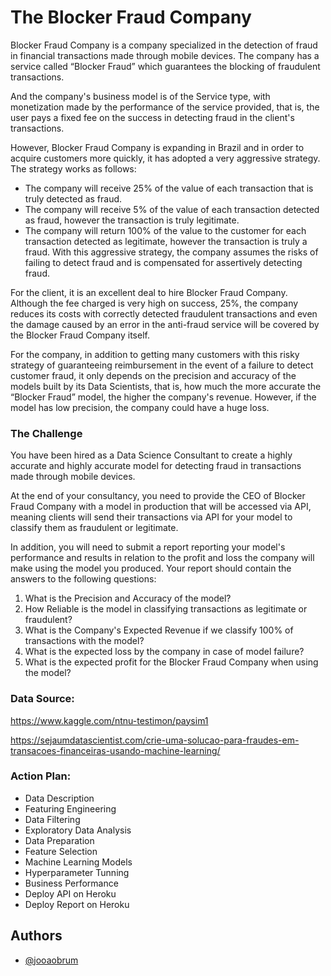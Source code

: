 
# The Blocker Fraud Company



Blocker Fraud Company is a company specialized in the detection of fraud in financial transactions made through mobile devices. The company has a service called “Blocker Fraud” which guarantees the blocking of fraudulent transactions.

And the company's business model is of the Service type, with monetization made by the performance of the service provided, that is, the user pays a fixed fee on the success in detecting fraud in the client's transactions.

However, Blocker Fraud Company is expanding in Brazil and in order to acquire customers more quickly, it has adopted a very aggressive strategy. The strategy works as follows:

- The company will receive 25% of the value of each transaction that is truly detected as fraud.
- The company will receive 5% of the value of each transaction detected as fraud, however the transaction is truly legitimate.
- The company will return 100% of the value to the customer for each transaction detected as legitimate, however the transaction is truly a fraud.
With this aggressive strategy, the company assumes the risks of failing to detect fraud and is compensated for assertively detecting fraud.

For the client, it is an excellent deal to hire Blocker Fraud Company. Although the fee charged is very high on success, 25%, the company reduces its costs with correctly detected fraudulent transactions and even the damage caused by an error in the anti-fraud service will be covered by the Blocker Fraud Company itself.

For the company, in addition to getting many customers with this risky strategy of guaranteeing reimbursement in the event of a failure to detect customer fraud, it only depends on the precision and accuracy of the models built by its Data Scientists, that is, how much the more accurate the “Blocker Fraud” model, the higher the company's revenue. However, if the model has low precision, the company could have a huge loss.

### The Challenge 
You have been hired as a Data Science Consultant to create a highly accurate and highly accurate model for detecting fraud in transactions made through mobile devices.

At the end of your consultancy, you need to provide the CEO of Blocker Fraud Company with a model in production that will be accessed via API, meaning clients will send their transactions via API for your model to classify them as fraudulent or legitimate.

In addition, you will need to submit a report reporting your model's performance and results in relation to the profit and loss the company will make using the model you produced. Your report should contain the answers to the following questions:

1. What is the Precision and Accuracy of the model?
2. How Reliable is the model in classifying transactions as legitimate or fraudulent?
3. What is the Company's Expected Revenue if we classify 100% of transactions with the model?
4. What is the expected loss by the company in case of model failure?
5. What is the expected profit for the Blocker Fraud Company when using the model? 

### Data Source:
https://www.kaggle.com/ntnu-testimon/paysim1

https://sejaumdatascientist.com/crie-uma-solucao-para-fraudes-em-transacoes-financeiras-usando-machine-learning/

### Action Plan:

- Data Description
- Featuring Engineering
- Data Filtering
- Exploratory Data Analysis
- Data Preparation
- Feature Selection
- Machine Learning Models
- Hyperparameter Tunning
- Business Performance
- Deploy API on Heroku
- Deploy Report on Heroku


## Authors

- [@jooaobrum](https://www.github.com/jooaobrum)

  

